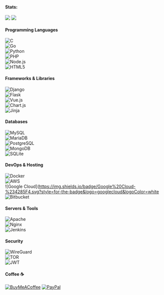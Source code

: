#### Stats:
![](https://github-readme-stats.vercel.app/api?username=Birdo1221&theme=dark&hide_border=false&include_all_commits=true&count_private=false)
![](https://github-readme-stats.vercel.app/api/top-langs/?username=Birdo1221&theme=dark&hide_border=false&include_all_commits=true&count_private=false&layout=compact)

#### Programming Languages
![C](https://img.shields.io/badge/C-%2300599C.svg?style=for-the-badge&logo=c&logoColor=white)  
![Go](https://img.shields.io/badge/Go-%2300ADD8.svg?style=for-the-badge&logo=go&logoColor=white)  
![Python](https://img.shields.io/badge/Python-%233670A0.svg?style=for-the-badge&logo=python&logoColor=ffdd54)  
![PHP](https://img.shields.io/badge/PHP-%23777BB4.svg?style=for-the-badge&logo=php&logoColor=white)  
![Node.js](https://img.shields.io/badge/Node.js-%236DA55F.svg?style=for-the-badge&logo=node.js&logoColor=white)  
![HTML5](https://img.shields.io/badge/HTML5-%23E34F26.svg?style=for-the-badge&logo=html5&logoColor=white)

#### Frameworks & Libraries
![Django](https://img.shields.io/badge/Django-%23092E20.svg?style=for-the-badge&logo=django&logoColor=white)  
![Flask](https://img.shields.io/badge/Flask-%23000000.svg?style=for-the-badge&logo=flask&logoColor=white)  
![Vue.js](https://img.shields.io/badge/Vue.js-%2335495E.svg?style=for-the-badge&logo=vuedotjs&logoColor=%234FC08D)  
![Chart.js](https://img.shields.io/badge/Chart.js-F5788D.svg?style=for-the-badge&logo=chartdotjs&logoColor=white)  
![Jinja](https://img.shields.io/badge/Jinja-White.svg?style=for-the-badge&logo=jinja&logoColor=black)

#### Databases
![MySQL](https://img.shields.io/badge/MySQL-%234479A1.svg?style=for-the-badge&logo=mysql&logoColor=white)  
![MariaDB](https://img.shields.io/badge/MariaDB-%23003545.svg?style=for-the-badge&logo=mariadb&logoColor=white)  
![PostgreSQL](https://img.shields.io/badge/PostgreSQL-%23316192.svg?style=for-the-badge&logo=postgresql&logoColor=white)  
![MongoDB](https://img.shields.io/badge/MongoDB-%234EA94B.svg?style=for-the-badge&logo=mongodb&logoColor=white)  
![SQLite](https://img.shields.io/badge/SQLite-%2307405E.svg?style=for-the-badge&logo=sqlite&logoColor=white)

#### DevOps & Hosting
![Docker](https://img.shields.io/badge/Docker-%230db7ed.svg?style=for-the-badge&logo=docker&logoColor=white)  
![AWS](https://img.shields.io/badge/AWS-%23FF9900.svg?style=for-the-badge&logo=amazonaws&logoColor=white)  
![Google Cloud](https://img.shields.io/badge/Google%20Cloud-%234285F4.svg?style=for-the-badge&logo=googlecloud&logoColor=white
![Bitbucket](https://img.shields.io/badge/Bitbucket-%230047B3.svg?style=for-the-badge&logo=bitbucket&logoColor=white)

#### Servers & Tools
![Apache](https://img.shields.io/badge/Apache-%23D42029.svg?style=for-the-badge&logo=apache&logoColor=white)  
![Nginx](https://img.shields.io/badge/Nginx-%23009639.svg?style=for-the-badge&logo=nginx&logoColor=white)  
![Jenkins](https://img.shields.io/badge/Jenkins-%232C5263.svg?style=for-the-badge&logo=jenkins&logoColor=white)

#### Security
![WireGuard](https://img.shields.io/badge/WireGuard-%2388171A.svg?style=for-the-badge&logo=wireguard&logoColor=white)  
![TOR](https://img.shields.io/badge/TOR-%237E4798.svg?style=for-the-badge&logo=torproject&logoColor=white)  
![JWT](https://img.shields.io/badge/JWT-%23000000.svg?style=for-the-badge&logo=jsonwebtokens&logoColor=white)

#### Coffee ☕
[![BuyMeACoffee](https://img.shields.io/badge/Buy%20Me%20a%20Coffee-ffdd00?style=for-the-badge&logo=buy-me-a-coffee&logoColor=black)](https://buymeacoffee.com/birdo) [![PayPal](https://img.shields.io/badge/PayPal-00457C?style=for-the-badge&logo=paypal&logoColor=white)](https://paypal.me/BirdoDonations) 

